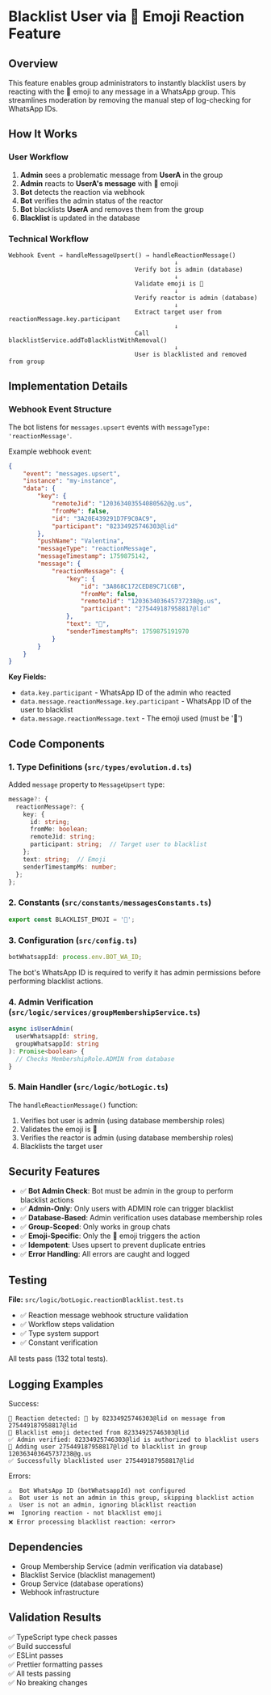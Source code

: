 # Blacklist User via 🚫 Emoji Reaction Feature

## Overview

This feature enables group administrators to instantly blacklist users by reacting with the 🚫 emoji to any message in a WhatsApp group. This streamlines moderation by removing the manual step of log-checking for WhatsApp IDs.

## How It Works

### User Workflow

1. **Admin** sees a problematic message from **UserA** in the group
2. **Admin** reacts to **UserA's message** with 🚫 emoji
3. **Bot** detects the reaction via webhook
4. **Bot** verifies the admin status of the reactor
5. **Bot** blacklists **UserA** and removes them from the group
6. **Blacklist** is updated in the database

### Technical Workflow

```
Webhook Event → handleMessageUpsert() → handleReactionMessage()
                                              ↓
                                   Verify bot is admin (database)
                                              ↓
                                   Validate emoji is 🚫
                                              ↓
                                   Verify reactor is admin (database)
                                              ↓
                                   Extract target user from reactionMessage.key.participant
                                              ↓
                                   Call blacklistService.addToBlacklistWithRemoval()
                                              ↓
                                   User is blacklisted and removed from group
```

## Implementation Details

### Webhook Event Structure

The bot listens for `messages.upsert` events with `messageType: 'reactionMessage'`.

Example webhook event:

```json
{
	"event": "messages.upsert",
	"instance": "my-instance",
	"data": {
		"key": {
			"remoteJid": "120363403554080562@g.us",
			"fromMe": false,
			"id": "3A20E439291D7F9C0AC9",
			"participant": "82334925746303@lid"
		},
		"pushName": "Valentina",
		"messageType": "reactionMessage",
		"messageTimestamp": 1759875142,
		"message": {
			"reactionMessage": {
				"key": {
					"id": "3A868C172CED89C71C6B",
					"fromMe": false,
					"remoteJid": "120363403645737238@g.us",
					"participant": "275449187958817@lid"
				},
				"text": "🚫",
				"senderTimestampMs": 1759875191970
			}
		}
	}
}
```

**Key Fields:**

- `data.key.participant` - WhatsApp ID of the admin who reacted
- `data.message.reactionMessage.key.participant` - WhatsApp ID of the user to blacklist
- `data.message.reactionMessage.text` - The emoji used (must be '🚫')

## Code Components

### 1. Type Definitions (`src/types/evolution.d.ts`)

Added `message` property to `MessageUpsert` type:

```typescript
message?: {
  reactionMessage?: {
    key: {
      id: string;
      fromMe: boolean;
      remoteJid: string;
      participant: string;  // Target user to blacklist
    };
    text: string;  // Emoji
    senderTimestampMs: number;
  };
};
```

### 2. Constants (`src/constants/messagesConstants.ts`)

```typescript
export const BLACKLIST_EMOJI = '🚫';
```

### 3. Configuration (`src/config.ts`)

```typescript
botWhatsappId: process.env.BOT_WA_ID;
```

The bot's WhatsApp ID is required to verify it has admin permissions before performing blacklist actions.

### 4. Admin Verification (`src/logic/services/groupMembershipService.ts`)

```typescript
async isUserAdmin(
  userWhatsappId: string,
  groupWhatsappId: string
): Promise<boolean> {
  // Checks MembershipRole.ADMIN from database
}
```

### 5. Main Handler (`src/logic/botLogic.ts`)

The `handleReactionMessage()` function:

1. Verifies bot user is admin (using database membership roles)
2. Validates the emoji is 🚫
3. Verifies the reactor is admin (using database membership roles)
4. Blacklists the target user

## Security Features

- ✅ **Bot Admin Check**: Bot must be admin in the group to perform blacklist actions
- ✅ **Admin-Only**: Only users with ADMIN role can trigger blacklist
- ✅ **Database-Based**: Admin verification uses database membership roles
- ✅ **Group-Scoped**: Only works in group chats
- ✅ **Emoji-Specific**: Only the 🚫 emoji triggers the action
- ✅ **Idempotent**: Uses upsert to prevent duplicate entries
- ✅ **Error Handling**: All errors are caught and logged

## Testing

**File:** `src/logic/botLogic.reactionBlacklist.test.ts`

- ✅ Reaction message webhook structure validation
- ✅ Workflow steps validation
- ✅ Type system support
- ✅ Constant verification

All tests pass (132 total tests).

## Logging Examples

Success:

```
📱 Reaction detected: 🚫 by 82334925746303@lid on message from 275449187958817@lid
🚫 Blacklist emoji detected from 82334925746303@lid
✅ Admin verified: 82334925746303@lid is authorized to blacklist users
🚫 Adding user 275449187958817@lid to blacklist in group 120363403645737238@g.us
✅ Successfully blacklisted user 275449187958817@lid
```

Errors:

```
⚠️  Bot WhatsApp ID (botWhatsappId) not configured
⚠️  Bot user is not an admin in this group, skipping blacklist action
⚠️  User is not an admin, ignoring blacklist reaction
⏭️  Ignoring reaction - not blacklist emoji
❌ Error processing blacklist reaction: <error>
```

## Dependencies

- Group Membership Service (admin verification via database)
- Blacklist Service (blacklist management)
- Group Service (database operations)
- Webhook infrastructure

## Validation Results

✅ TypeScript type check passes  
✅ Build successful  
✅ ESLint passes  
✅ Prettier formatting passes  
✅ All tests passing  
✅ No breaking changes
